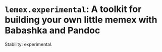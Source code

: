 # `lemex.experimental`: A toolkit for building your own little memex with Babashka and Pandoc

Stability: experimental.

